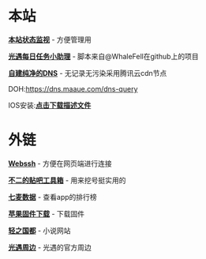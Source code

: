 # 本站

**[本站状态监视](https://monitor.maaue.com/)** - 方便管理用

**[光遇每日任务小助理](https://sky.maaue.com/)** - 脚本来自@WhaleFell在github上的项目

**[自建纯净的DNS](https://dns.maaue.com/)** - 无记录无污染采用腾讯云cdn节点

DOH:https://dns.maaue.com/dns-query

IOS安装:**[点击下载描述文件](https://tools.maaue.com/dns.mobileprovision)**

# 外链

**[Webssh](https://webssh.huashengdun.org/)** - 方便在网页端进行连接

**[不二的贴吧工具箱](https://www.82cat.com/)** - 用来挖号挺实用的


**[七麦数据](https://qimai.cn/)** - 查看app的排行榜

**[苹果固件下载](https://ipsw.me/)** - 下载固件


**[轻之国都](https://lightnovel.us/)** - 小说网站

**[光遇周边](https://www.thatskyshop.com/)** - 光遇的官方周边
